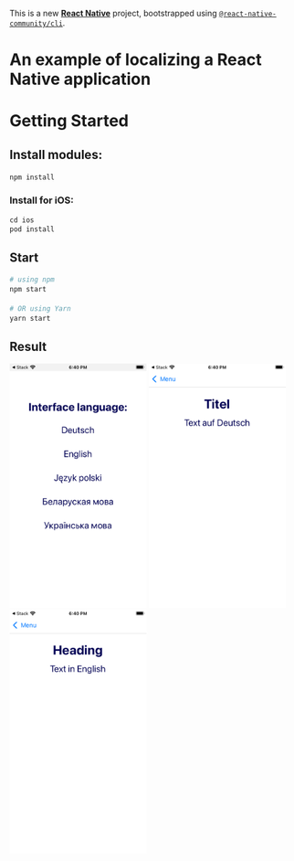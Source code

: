This is a new [**React Native**](https://reactnative.dev) project, bootstrapped using [`@react-native-community/cli`](https://github.com/react-native-community/cli).

# An example of localizing a React Native application

# Getting Started

## Install modules:

```npm install```

### Install for iOS:

```
cd ios
pod install
```

## Start

```bash
# using npm
npm start

# OR using Yarn
yarn start
```
## Result

<img src="https://github.com/zahoruiko/React-Native-App-Localization/blob/main/promoImages/Screen-1.png" width="240" />
<img src="https://github.com/zahoruiko/React-Native-App-Localization/blob/main/promoImages/Screen-2.png" width="240" />
<img src="https://github.com/zahoruiko/React-Native-App-Localization/blob/main/promoImages/Screen-3.png" width="240" />
